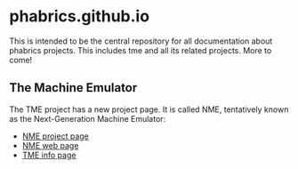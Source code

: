 # phabrics.github.io
This is intended to be the central repository for all documentation about phabrics projects. This includes tme and all its related projects. More to come!

## The Machine Emulator

The TME project has a new project page. It is called NME, tentatively known as the Next-Generation Machine Emulator:

* [NME project page](https://osdn.net/projects/nme)
* [NME web page](https://nme.osdn.io)
* [TME info page](https://phabrics.github.io/tme.html)
